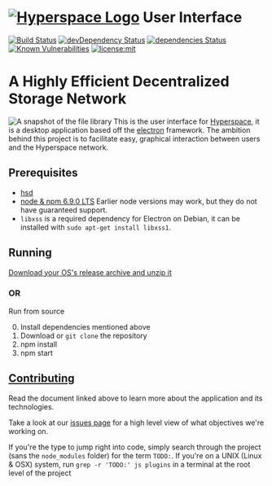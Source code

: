 # [![Hyperspace Logo](https://hspace.app/images/logo_horizontal@128.png)](https://hspace.app/) User Interface

[![Build Status](https://travis-ci.org/NebulousLabs/Sia-UI.svg?branch=master)](https://travis-ci.org/NebulousLabs/Sia-UI)
[![devDependency Status](https://david-dm.org/NebulousLabs/Sia-UI/dev-status.svg)](https://david-dm.org/NebulousLabs/Sia-UI#info=devDependencies)
[![dependencies Status](https://david-dm.org/NebulousLabs/Sia-UI.svg)](https://david-dm.org/NebulousLabs/Sia-UI#info=dependencies)
[![Known Vulnerabilities](https://snyk.io/test/github/NebulousLabs/Sia-UI/badge.svg)](https://snyk.io/test/github/NebulousLabs/Sia-UI)
[![license:mit](https://img.shields.io/badge/license-mit-blue.svg)](https://opensource.org/licenses/MIT)

# A Highly Efficient Decentralized Storage Network

![A snapshot of the file library](/doc/assets/files.png)
This is the user interface for [Hyperspace](https://github.com/HyperspaceApp/Hyperspace), it
is a desktop application based off the
[electron](https://github.com/atom/electron) framework. The ambition behind
this project is to facilitate easy, graphical interaction between users and
the Hyperspace network.

## Prerequisites

- [hsd](https://github.com/HyperspaceApp/Hyperspace)
- [node & npm 6.9.0 LTS](https://nodejs.org/download/)
Earlier node versions may work, but they do not have guaranteed support.
- `libxss` is a required dependency for Electron on Debian, it can be installed with `sudo apt-get install libxss1`.

## Running

[Download your OS's release archive and unzip it](https://github.com/HyperspaceApp/Hyperspace.app/releases)

### OR

Run from source

0. Install dependencies mentioned above
1. Download or `git clone` the repository
2. npm install
3. npm start

## [Contributing](doc/Developers.md)

Read the document linked above to learn more about the application and its technologies.

Take a look at our [issues page](https://github.com/HyperspaceApp/Hyperspace.app/issues)
for a high level view of what objectives we're working on.

If you're the type to jump right into code, simply search through the project
(sans the `node_modules` folder) for the term `TODO:`. If you're on a UNIX
(Linux & OSX) system, run `grep -r 'TODO:' js plugins` in a terminal at the
root level of the project

